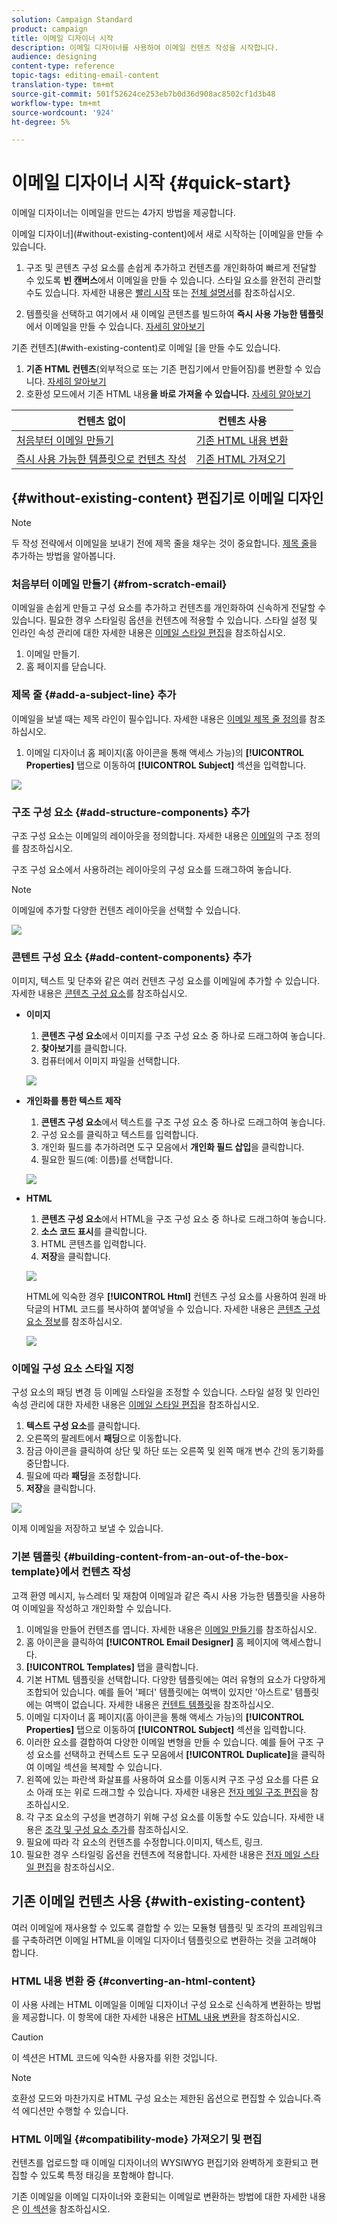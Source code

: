 ```yaml
---
solution: Campaign Standard
product: campaign
title: 이메일 디자이너 시작
description: 이메일 디자이너를 사용하여 이메일 컨텐츠 작성을 시작합니다.
audience: designing
content-type: reference
topic-tags: editing-email-content
translation-type: tm+mt
source-git-commit: 501f52624ce253eb7b0d36d908ac8502cf1d3b48
workflow-type: tm+mt
source-wordcount: '924'
ht-degree: 5%

---
```


# 이메일 디자이너 시작 {#quick-start}

이메일 디자이너는 이메일을 만드는 4가지 방법을 제공합니다.

이메일 디자이너](#without-existing-content)에서 새로 시작하는 [이메일을 만들 수 있습니다.

1. 구조 및 콘텐츠 구성 요소를 손쉽게 추가하고 컨텐츠를 개인화하여 빠르게 전달할 수 있도록 **빈 캔버스**&#x200B;에서 이메일을 만들 수 있습니다. 스타일 요소를 완전히 관리할 수도 있습니다. 자세한 내용은 [빨리 시작](#from-scratch-email) 또는 [전체 설명서](../../designing/using/designing-from-scratch.md#designing-an-email-content-from-scratch)를 참조하십시오.

1. 템플릿을 선택하고 여기에서 새 이메일 콘텐츠를 빌드하여 **즉시 사용 가능한 템플릿**&#x200B;에서 이메일을 만들 수 있습니다. [자세히 알아보기](#building-content-from-an-out-of-the-box-template)

기존 컨텐츠](#with-existing-content)로 이메일 [을 만들 수도 있습니다.

1. **기존 HTML 컨텐츠**(외부적으로 또는 기존 편집기에서 만들어짐)를 변환할 수 있습니다. [자세히 알아보기](#converting-an-html-content)
1. 호환성 모드에서 기존 HTML 내용&#x200B;**을 바로 가져올 수 있습니다.** [자세히 알아보기](#compatibility-mode)

| 컨텐츠 없이 | 컨텐츠 사용 |
|---|---|
| [처음부터 이메일 만들기](#from-scratch-email) | [기존 HTML 내용 변환](#converting-an-html-content) |
| [즉시 사용 가능한 템플릿으로 컨텐츠 작성](#building-content-from-an-out-of-the-box-template) | [기존 HTML 가져오기](#compatibility-mode) |

## {#without-existing-content} 편집기로 이메일 디자인

>[!NOTE]
>
>두 작성 전략에서 이메일을 보내기 전에 제목 줄을 채우는 것이 중요합니다. [제목 줄](#add-a-subject-line)을 추가하는 방법을 알아봅니다.

### 처음부터 이메일 만들기 {#from-scratch-email}

이메일을 손쉽게 만들고 구성 요소를 추가하고 컨텐츠를 개인화하여 신속하게 전달할 수 있습니다. 필요한 경우 스타일링 옵션을 컨텐츠에 적용할 수 있습니다. 스타일 설정 및 인라인 속성 관리에 대한 자세한 내용은 [이메일 스타일 편집](../../designing/using/styles.md)을 참조하십시오.

1. 이메일 만들기.
1. 홈 페이지를 닫습니다.

### 제목 줄 {#add-a-subject-line} 추가

이메일을 보낼 때는 제목 라인이 필수입니다. 자세한 내용은 [이메일 제목 줄 정의](../../designing/using/subject-line.md)를 참조하십시오.

1. 이메일 디자이너 홈 페이지(홈 아이콘을 통해 액세스 가능)의 **[!UICONTROL Properties]** 탭으로 이동하여 **[!UICONTROL Subject]** 섹션을 입력합니다.

![](assets/subject-line-quick-start.png)

### 구조 구성 요소 {#add-structure-components} 추가

구조 구성 요소는 이메일의 레이아웃을 정의합니다. 자세한 내용은 [이메일](../../designing/using/designing-from-scratch.md#defining-the-email-structure)의 구조 정의를 참조하십시오.

구조 구성 요소에서 사용하려는 레이아웃의 구성 요소를 드래그하여 놓습니다.

>[!NOTE]
>
>이메일에 추가할 다양한 컨텐츠 레이아웃을 선택할 수 있습니다.

![](assets/structure-components-quick-start.png)

### 콘텐트 구성 요소 {#add-content-components} 추가

이미지, 텍스트 및 단추와 같은 여러 컨텐츠 구성 요소를 이메일에 추가할 수 있습니다. 자세한 내용은 [콘텐츠 구성 요소](../../designing/using/designing-from-scratch.md#about-content-components)를 참조하십시오.

* **이미지**

   1. **콘텐츠 구성 요소**&#x200B;에서 이미지를 구조 구성 요소 중 하나로 드래그하여 놓습니다.
   1. **찾아보기**&#x200B;를 클릭합니다.
   1. 컴퓨터에서 이미지 파일을 선택합니다.

   ![](assets/browse-image-quick-start.png)

* **개인화를 통한 텍스트 제작**

   1. **콘텐츠 구성 요소**&#x200B;에서 텍스트를 구조 구성 요소 중 하나로 드래그하여 놓습니다.
   1. 구성 요소를 클릭하고 텍스트를 입력합니다.
   1. 개인화 필드를 추가하려면 도구 모음에서 **개인화 필드 삽입**&#x200B;을 클릭합니다.
   1. 필요한 필드(예: 이름)를 선택합니다.

   ![](assets/edit-text-quick-start.png)

* **HTML**

   1. **콘텐츠 구성 요소**&#x200B;에서 HTML을 구조 구성 요소 중 하나로 드래그하여 놓습니다.
   1. **소스 코드 표시**&#x200B;를 클릭합니다.
   1. HTML 콘텐츠를 입력합니다.
   1. **저장**&#x200B;을 클릭합니다.

   ![](assets/html-component-source-code.png)

   HTML에 익숙한 경우 **[!UICONTROL Html]** 컨텐츠 구성 요소를 사용하여 원래 바닥글의 HTML 코드를 복사하여 붙여넣을 수 있습니다. 자세한 내용은 [콘텐츠 구성 요소 정보](../../designing/using/designing-from-scratch.md#about-content-components)를 참조하십시오.

   ![](assets/des_loading_compatible_fragment_9.png)

### 이메일 구성 요소 스타일 지정

구성 요소의 패딩 변경 등 이메일 스타일을 조정할 수 있습니다. 스타일 설정 및 인라인 속성 관리에 대한 자세한 내용은 [이메일 스타일 편집](../../designing/using/styles.md)을 참조하십시오.

1. **텍스트 구성 요소**&#x200B;를 클릭합니다.
1. 오른쪽의 팔레트에서 **패딩**&#x200B;으로 이동합니다.
1. 잠금 아이콘을 클릭하여 상단 및 하단 또는 오른쪽 및 왼쪽 매개 변수 간의 동기화를 중단합니다.
1. 필요에 따라 **패딩**&#x200B;을 조정합니다.
1. **저장**&#x200B;을 클릭합니다.

![](assets/padding-quick-start.png)

이제 이메일을 저장하고 보낼 수 있습니다.

### 기본 템플릿 {#building-content-from-an-out-of-the-box-template}에서 컨텐츠 작성

고객 환영 메시지, 뉴스레터 및 재참여 이메일과 같은 즉시 사용 가능한 템플릿을 사용하여 이메일을 작성하고 개인화할 수 있습니다.

1. 이메일을 만들어 컨텐츠를 엽니다. 자세한 내용은 [이메일 만들기](../../channels/using/creating-an-email.md)를 참조하십시오.
1. 홈 아이콘을 클릭하여 **[!UICONTROL Email Designer]** 홈 페이지에 액세스합니다.
1. **[!UICONTROL Templates]** 탭을 클릭합니다.
1. 기본 HTML 템플릿을 선택합니다.
다양한 템플릿에는 여러 유형의 요소가 다양하게 조합되어 있습니다. 예를 들어 &#39;페더&#39; 템플릿에는 여백이 있지만 &#39;아스트로&#39; 템플릿에는 여백이 없습니다. 자세한 내용은 [컨텐트 템플릿](../../designing/using/using-reusable-content.md#content-templates)을 참조하십시오.
1. 이메일 디자이너 홈 페이지(홈 아이콘을 통해 액세스 가능)의 **[!UICONTROL Properties]** 탭으로 이동하여 **[!UICONTROL Subject]** 섹션을 입력합니다.
1. 이러한 요소를 결합하여 다양한 이메일 변형을 만들 수 있습니다. 예를 들어 구조 구성 요소를 선택하고 컨텍스트 도구 모음에서 **[!UICONTROL Duplicate]**&#x200B;을 클릭하여 이메일 섹션을 복제할 수 있습니다.
1. 왼쪽에 있는 파란색 화살표를 사용하여 요소를 이동시켜 구조 구성 요소를 다른 요소 아래 또는 위로 드래그할 수 있습니다. 자세한 내용은 [전자 메일 구조 편집](../../designing/using/designing-from-scratch.md#defining-the-email-structure)을 참조하십시오.
1. 각 구조 요소의 구성을 변경하기 위해 구성 요소를 이동할 수도 있습니다. 자세한 내용은 [조각 및 구성 요소 추가](../../designing/using/designing-from-scratch.md#defining-the-email-structure)를 참조하십시오.
1. 필요에 따라 각 요소의 컨텐츠를 수정합니다.이미지, 텍스트, 링크.
1. 필요한 경우 스타일링 옵션을 컨텐츠에 적용합니다. 자세한 내용은 [전자 메일 스타일 편집](../../designing/using/styles.md)을 참조하십시오.

## 기존 이메일 컨텐츠 사용 {#with-existing-content}

여러 이메일에 재사용할 수 있도록 결합할 수 있는 모듈형 템플릿 및 조각의 프레임워크를 구축하려면 이메일 HTML을 이메일 디자이너 템플릿으로 변환하는 것을 고려해야 합니다.

### HTML 내용 변환 중 {#converting-an-html-content}

이 사용 사례는 HTML 이메일을 이메일 디자이너 구성 요소로 신속하게 변환하는 방법을 제공합니다. 이 항목에 대한 자세한 내용은 [HTML 내용 변환](../../designing/using/using-existing-content.md#converting-an-html-content)을 참조하십시오.

>[!CAUTION]
>
>이 섹션은 HTML 코드에 익숙한 사용자를 위한 것입니다.

>[!NOTE]
>
>호환성 모드와 마찬가지로 HTML 구성 요소는 제한된 옵션으로 편집할 수 있습니다.즉석 에디션만 수행할 수 있습니다.


### HTML 이메일 {#compatibility-mode} 가져오기 및 편집

컨텐츠를 업로드할 때 이메일 디자이너의 WYSIWYG 편집기와 완벽하게 호환되고 편집할 수 있도록 특정 태깅을 포함해야 합니다.

기존 이메일을 이메일 디자이너와 호환되는 이메일로 변환하는 방법에 대한 자세한 내용은 [이 섹션](../../designing/using/using-existing-content.md#compatibility-mode)을 참조하십시오.
